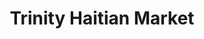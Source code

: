 ---
title: "Trinity Haitian Market"
url: /indianapolis/trinity-haitian-market/
shop: supermarket
---